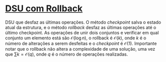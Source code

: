 # [DSU com Rollback](rollback_dsu.cpp)

DSU que desfaz as últimas operações. O método $checkpoint$ salva o estado atual da estrutura, e o método $rollback$ desfaz as últimas operações até o último checkpoint. As operações de unir dois conjuntos e verificar em qual conjunto um elemento está são $\mathcal{O}(\log n)$, o rollback é $\mathcal{O}(k)$, onde $k$ é o número de alterações a serem desfeitas e o $checkpoint$ é $\mathcal{O}(1)$. Importante notar que o rollback não altera a complexidade de uma solução, uma vez que $\sum k = \mathcal{O}(q)$, onde $q$ é o número de operações realizadas.
